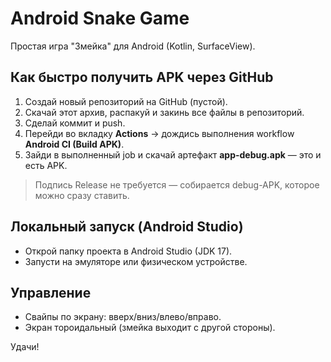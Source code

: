 
# Android Snake Game

Простая игра "Змейка" для Android (Kotlin, SurfaceView).

## Как быстро получить APK через GitHub

1. Создай новый репозиторий на GitHub (пустой).
2. Скачай этот архив, распакуй и закинь все файлы в репозиторий.
3. Сделай коммит и push.
4. Перейди во вкладку **Actions** → дождись выполнения workflow **Android CI (Build APK)**.
5. Зайди в выполненный job и скачай артефакт **app-debug.apk** — это и есть APK.

> Подпись Release не требуется — собирается debug-APK, которое можно сразу ставить.

## Локальный запуск (Android Studio)
- Открой папку проекта в Android Studio (JDK 17).
- Запусти на эмуляторе или физическом устройстве.

## Управление
- Свайпы по экрану: вверх/вниз/влево/вправо.
- Экран тороидальный (змейка выходит с другой стороны).

Удачи!
